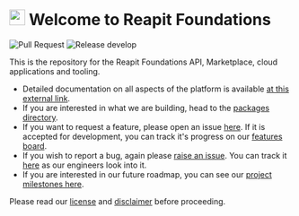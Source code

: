 # <img src="./packages/marketplace/public/logo.png" height="28px"> Welcome to Reapit Foundations

![Pull Request](https://github.com/reapit/foundations/workflows/Pull%20Request/badge.svg)
![Release develop](https://github.com/reapit/foundations/workflows/Release%20develop/badge.svg)

This is the repository for the Reapit Foundations API, Marketplace, cloud applications and tooling.

* Detailed documentation on all aspects of the platform is available [at this external link](https://wmcvay.gitbook.io/reapit-foundations/).
* If you are interested in what we are building, head to the [packages directory](https://github.com/reapit/foundations/tree/master/packages).
* If you want to request a feature, please open an issue [here](https://github.com/reapit/foundations/issues/new?labels=feature-request&projects=reapit/foundations/3&body=Summary%20of%20Request:%0d%0dExpected%20Behaviour). If it is accepted for development, you can track it's progress on our [features board](https://github.com/reapit/foundations/projects/3).
* If you wish to report a bug, again please [raise an issue](https://github.com/reapit/foundations/issues/new?labels=bug&projects=reapit/foundations/2&body=Summary:%0d%0dSteps%20to%20reproduce:%0d%0dExpected%20Results:%0d%0dActual%20Results). You can track it [here](https://github.com/reapit/foundations/projects/2) as our engineers look into it.
* If you are interested in our future roadmap, you can see our [project milestones here](https://github.com/reapit/foundations/milestones?direction=asc&sort=due_date&state=open).

Please read our [license](./LICENSE.md) and [disclaimer](./DISCLAIMER.md) before proceeding.
